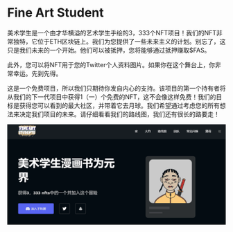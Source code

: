 # Fine Art Student

美术学生是一个由才华横溢的艺术学生手绘的3，333个NFT项目！我们的NFT非常独特，它位于ETH区块链上。我们为您提供了一些未来主义的计划。别忘了，这只是我们未来的一个开始。他们可以被抵押，您将能够通过抵押赚取$FAS。

此外，您可以将NFT用于您的Twitter个人资料图片。如果你在这个舞台上，你非常幸运。先到先得。

这是一个免费项目，所以我们只期待你发自内心的支持。该项目的第一个持有者将从我们的下一代项目中获得1（一）个免费的NFT，这不会像这样免费！我们的目标是获得您可以看到的最大社区，并带着它去月球。我们希望通过考虑您的所有想法来决定我们项目的未来。请仔细看看我们的路线图，我们还有很长的路要走！

![这是一个免费项目](04.png)

